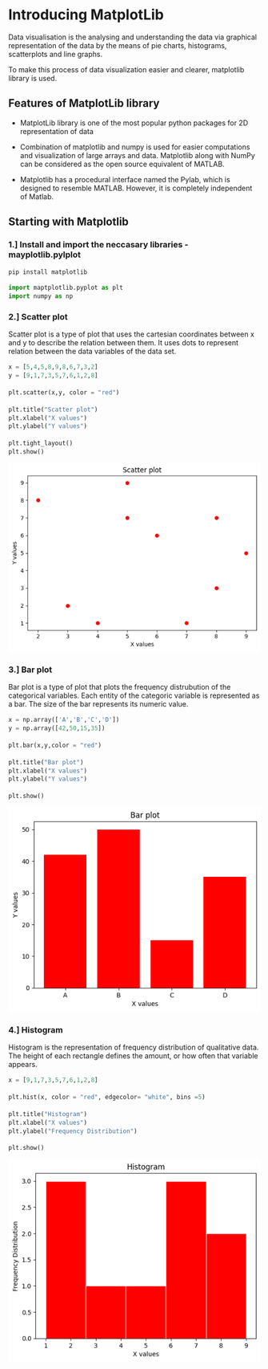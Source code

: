 # Introducing MatplotLib

Data visualisation is the analysing and understanding the data via graphical representation of the data by the means of pie charts, histograms, scatterplots and line graphs.

To make this process of data visualization easier and clearer, matplotlib library is used.

## Features of MatplotLib library
- MatplotLib library is one of the most popular python packages for 2D representation of data
- Combination of matplotlib and numpy is used for easier computations and visualization of large arrays and data. Matplotlib along with NumPy can be considered as the open source equivalent of MATLAB.

- Matplotlib has a procedural interface named the Pylab, which is designed to resemble MATLAB. However, it is completely independent of Matlab.

## Starting with Matplotlib

### 1.] Install and import the neccasary libraries - mayplotlib.pylplot
```python
pip install matplotlib
```

```python
import maptplotlib.pyplot as plt
import numpy as np
```



### 2.] Scatter plot
Scatter plot is a type of plot that uses the cartesian coordinates between x and y to describe the relation between them. It uses dots to represent relation between the data variables of the data set.

```python
x = [5,4,5,8,9,8,6,7,3,2]
y = [9,1,7,3,5,7,6,1,2,8]

plt.scatter(x,y, color = "red")

plt.title("Scatter plot")
plt.xlabel("X values")
plt.ylabel("Y values")

plt.tight_layout()
plt.show()
```

![img](scatterplot.png)



### 3.] Bar plot
Bar plot is a type of plot that plots the frequency distrubution of the categorical variables. Each entity of the categoric variable is represented as a bar. The size of the bar represents its numeric value.

```python
x = np.array(['A','B','C','D'])
y = np.array([42,50,15,35])

plt.bar(x,y,color = "red")

plt.title("Bar plot")
plt.xlabel("X values")
plt.ylabel("Y values")

plt.show()
```
![img](barplot.png)


### 4.] Histogram
Histogram is the representation of frequency distribution of qualitative data. The height of each rectangle defines the amount, or how often that variable appears.

```python
x = [9,1,7,3,5,7,6,1,2,8]

plt.hist(x, color = "red", edgecolor= "white", bins =5)

plt.title("Histogram")
plt.xlabel("X values")
plt.ylabel("Frequency Distribution")

plt.show()
```

![img](histogram.png)






